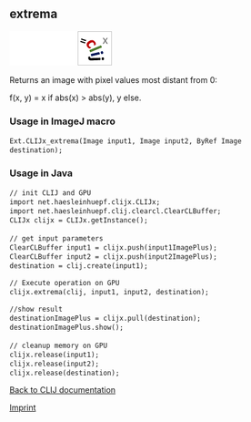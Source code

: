## extrema
<img src="images/mini_empty_logo.png"/><img src="images/mini_empty_logo.png"/><img src="images/mini_clijx_logo.png"/>

Returns an image with pixel values most distant from 0: 

f(x, y) = x if abs(x) > abs(y), y else.

### Usage in ImageJ macro
```
Ext.CLIJx_extrema(Image input1, Image input2, ByRef Image destination);
```


### Usage in Java
```
// init CLIJ and GPU
import net.haesleinhuepf.clijx.CLIJx;
import net.haesleinhuepf.clij.clearcl.ClearCLBuffer;
CLIJx clijx = CLIJx.getInstance();

// get input parameters
ClearCLBuffer input1 = clijx.push(input1ImagePlus);
ClearCLBuffer input2 = clijx.push(input2ImagePlus);
destination = clij.create(input1);
```

```
// Execute operation on GPU
clijx.extrema(clij, input1, input2, destination);
```

```
//show result
destinationImagePlus = clijx.pull(destination);
destinationImagePlus.show();

// cleanup memory on GPU
clijx.release(input1);
clijx.release(input2);
clijx.release(destination);
```


[Back to CLIJ documentation](https://clij.github.io/)

[Imprint](https://clij.github.io/imprint)
